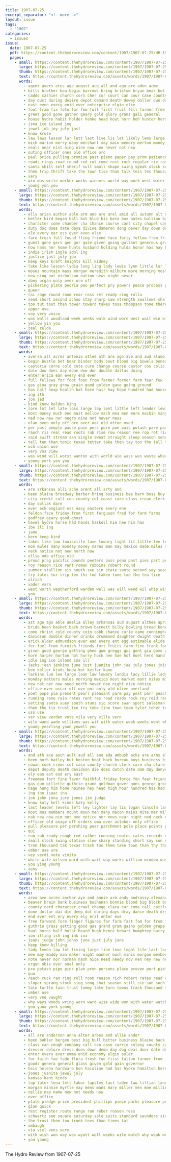 ```yaml
---
title: 1907-07-25
excerpt_separator: "<!--more-->"
layout: issue
tags:
  - "1907"
categories:
  - issues
issue:
  date: 1907-07-25
  pdf: https://content.thehydroreview.com/content/1907/1907-07-25/HR-1907-07-25.pdf
  pages:
    - small: https://content.thehydroreview.com/content/1907/1907-07-25/small/HR-1907-07-25-01.jpg
      large: https://content.thehydroreview.com/content/1907/1907-07-25/large/HR-1907-07-25-01.jpg
      thumb: https://content.thehydroreview.com/content/1907/1907-07-25/thumbnails/HR-1907-07-25-01.jpg
      text: https://content.thehydroreview.com/assets/words/1907/1907-07-25/HR-1907-07-25-01.txt
      words:
        - agent avers ates age august aug all and ago are aden acme
        - bills brother bea begin barrows bring bristow bryan bear but board buy bank broadway buggy banks business been big best bore bigger better back baugh bow
        - caddo cashier church corn cher cor court can cour case county cause city cam call con circle came cheap creek christ come
        - day dust during desire depot demand death dewey dollar due days date
        - east even every enid ever enterprise elgin elie
        - foot fram fix foto for few full first fruit fill farmer free fine fair farm far from folks fare friends
        - greet good gone gather geary gold glory grams gali general
        - house hydro habit holder henke head hout horn hoh hunter horse hold had hundred high held henderson has how homes him hail hope hix home
        - isma ice island ing
        - jewel job joy july just
        - know kruse
        - law laws lesson lar lett last live lis let likely lems large liberal lawrance leer learned line life like list look
        - mich marion merry many merchant may main memory merton money more mill marvin morning milling made might man mail
        - neals near nist ning nine now nee never not new
        - outing officer ones old office oro
        - paul pride pulling promise past piano paper pay prom patience power per plain proud place points plenty pro part perr pick
        - roads rings road round red rot rome rest rock regular rie rasa rom ready rout
        - santa shill self sherif sult small shape swing speak stock subject size sey see sunday special state september sed sorrow storms stand school sell sept shaw silence set solid salas san stamp sheriff send sale seat shawnee short standard shows say seen six soon
        - them trip thrift take the town tise than talk teis tes thousand thing times ten tune tell
        - very
        - win was write worker works winners world way work west water wheat want why white ware words willever war worst while with weather will weatherford worlds week watch
        - young yon you
    - small: https://content.thehydroreview.com/content/1907/1907-07-25/small/HR-1907-07-25-02.jpg
      large: https://content.thehydroreview.com/content/1907/1907-07-25/large/HR-1907-07-25-02.jpg
      thumb: https://content.thehydroreview.com/content/1907/1907-07-25/thumbnails/HR-1907-07-25-02.jpg
      text: https://content.thehydroreview.com/assets/words/1907/1907-07-25/HR-1907-07-25-02.txt
      words:
        - ally arian author able arm ano are arel amid all autumn alt and
        - better bird began ball but blue bis beco box bates bullion back best been brewers buffalo below book business
        - character come chamber cha chance course cant city chapel can cure close care chaplain cott came case comment con comp
        - duty doc does date daya divine dameron dong dever day down devereux drummond daily done days
        - ele every ear ess ever even else
        - fare fresh full found fling friend face forty fellow from friends free for first foot far
        - guest gone gers gen gor gaze given going gallant generous grave golden
        - how hams her home hunts husband holding hulda honor has hay hall half hour him hunting heard heaven hould hom hes health had harm house hie
        - india irish ingle idol ing
        - justice just july jou
        - keep keys kraft knights kill kidney
        - lake like lesson lydia long ling lady lewis lynn little lor learned liberty lite larry letter light lord loving lett left litle lower land laughter
        - moses mountain mass morgan meredith milburn more morning most maker missouri merit made mow marry many major money may much man mail mine marian mount main merchant mention miss
        - new ning not nicholson nation news night never
        - obey organ only over ore off
        - pickering plate peoria peo perfect pry powers peace process pari precious people prom piles place pinkham present parlor pie park petter
        - queer
        - rai rage round room rear ross ret ready ring rolla
        - send short second schoo stay sharp saw strength swallows shall seal single still snow sir see ster sister seem surprise stolen sons silence senator stock seven staring step sido speak seme stone square shadow said self sinai saving stoddard she soul slaugh
        - too tut tout than tower toward takes tosa thompson tone theresa them treasure top then the tala tell times tha thee ton thousand trace
        - upper use
        - voy very voice
        - was walls woodland week weeks walk wind worn west wait win window weal wynn went will wing well way watch while with work words white wish why works
        - yellow yin you
        - zeal zelda
    - small: https://content.thehydroreview.com/content/1907/1907-07-25/small/HR-1907-07-25-03.jpg
      large: https://content.thehydroreview.com/content/1907/1907-07-25/large/HR-1907-07-25-03.jpg
      thumb: https://content.thehydroreview.com/content/1907/1907-07-25/thumbnails/HR-1907-07-25-03.jpg
      text: https://content.thehydroreview.com/assets/words/1907/1907-07-25/HR-1907-07-25-03.txt
      words:
        - aversa all acres antonio atlee ath are ago ave and aud alamo age ane ani arn adi
        - begin bustle bet bear binder body bout blood big bowels bones bial borne barks brought but bloom been boys bottle bring bere better bone best bears
        - castoria corns cold cute cure change course castor cos colic come count can chas cotton case cheap canada city carry cam
        - dale dow does day done dew don double dallas doing
        - enter erica ean every end even
        - full fellows for foot foon from farmer former farm fear few fig fond first free friend forts fed
        - gas gina gray grow grain good golden gave going ground
        - has half heap health hal horn hair hay hope hundred had house hour houston han hurts hire hold hie head
        - ing ith
        - jon jed
        - kind know kolden king
        - lore lot let late loss large lap lent little left leader lewis labor long look
        - most money much mee must mellow mach mea men mere machin many mand may more market matter mineral mus man made
        - ned now new nor negro nine not never ness
        - olan oven only off ore over oak old otton oved
        - per post people pause pain pers pore poe pais potash pare part plaza press price pos pleasant phat
        - ranch ris real read roots rub rise row reason ree rop rot rich rhen round rat rule rays
        - said swift stream san single sweat straight sleep season send school sible soap short sick sale sons spring sire south simmons saw stan such sese sour special sas shape server schools states sie simons self
        - tell ten than tonic texas tetter take then tay ton tho tall top tury till the toe tears ted
        - uch union use
        - very vos view
        - was wind will worst wanton with world wie wass wes waste wheat while western write west worms work wise winter way
        - young york yon you
    - small: https://content.thehydroreview.com/content/1907/1907-07-25/small/HR-1907-07-25-04.jpg
      large: https://content.thehydroreview.com/content/1907/1907-07-25/large/HR-1907-07-25-04.jpg
      thumb: https://content.thehydroreview.com/content/1907/1907-07-25/thumbnails/HR-1907-07-25-04.jpg
      text: https://content.thehydroreview.com/assets/words/1907/1907-07-25/HR-1907-07-25-04.txt
      words:
        - are arkansas alli ache arent all arty and
        - been blaine broadway barber bring business bee barn boss buy ber breeding
        - city credit cull con county col coast care class cream clerk colorado caddo
        - day dollak dare
        - ever eck england ess easy eastern every ene
        - feldon face friday from first ferguson fred for farm farms
        - godfrey geary good ghost
        - havel hydro horse had hands haskell hie hae him has
        - ibe ili ing
        - jane
        - kern keep kind
        - lakes like low louisville lave lowary light lit little lee lene louis
        - mon mules many monday money mares man may mexico made miles mere main mound
        - neck notice not new north now
        - ollie odo office old
        - proud prag pacific pounds peeters poss pean past pies part per people
        - roy reason rice rent roman robbins robert round
        - summer stallion six south see sin state sante second say seas sus stands sell standard sem subject sen steed sien saturday star season
        - try tates tor trip tex thi tod taken tone tae the tea tice
        - ulrich
        - vader vara
        - west worth weatherford warden well was will wend wil whip with work want worn
        - you
    - small: https://content.thehydroreview.com/content/1907/1907-07-25/small/HR-1907-07-25-05.jpg
      large: https://content.thehydroreview.com/content/1907/1907-07-25/large/HR-1907-07-25-05.jpg
      thumb: https://content.thehydroreview.com/content/1907/1907-07-25/thumbnails/HR-1907-07-25-05.jpg
      text: https://content.thehydroreview.com/assets/words/1907/1907-07-25/HR-1907-07-25-05.txt
      words:
        - ast age ago able amelia alley arkansas aud august althea april anes arin are ald alo ada alice and aye ade amer aim all alter aug ane akar adam
        - bride been basket back brown barnett bilby bowling bread bone bull barr but blue brides boys bros brought buy bright black bea bon blaine began babe bly body business burcham bay bank bis bau beards brother big breeding butler book burg boo best better bile bas bui band broom ball
        - come christ cold county coin cobb chance curie came cunningham cal col class coats can call clark clement clifford chae con calvin candies city carrier confidential chloe colt care cher cattle clapp chuck cratic cee car ceo chambers chris check church corn cause choice cat case cashion
        - davidson double dinner drinks drummond daughter dwight death days demo done dooley dry dear day does dam dag due
        - erick elder edmundson ever ead every ent egg estimable elida eam
        - fer fuel from furnish friends fort fruits farm fine frank farmer for fred few fresh found fret fonda fry france first frid folks
        - given good george getting ghee gum greggs gus gent gia game gregg going grace groom gone gin garrison ground grade grain
        - hore harper horton hot hurry hock hen hae hof hoel herd hand had herndon hill hopewell her hoar hollinger heed hold house hands home happy hope health hydro head haw haskell has henke hurt hag high him
        - idle ing ice island ina ill
        - jacks jean jenkins june just juanita john jee july jones joins jack jackson
        - kee keller kinds know kor keifer kane
        - larkins lum lee large loan law lowary landis lacy lillie lady lillian linge let lett lor life legal left lapsley land leat like little lease last lack lissette long lucy
        - monday matters mules morning mexico most market mont miles mich missouri more miller morn made money miss minnie mary marsh minister mees mound man morgan malcomb might meal major may mills marriage many
        - new not ner now need north never noe night nice notice
        - office over oscar off ove oni only old olive overland
        - poet pope pie present pearl pleasant parm pay post parr peaches part pile partner price paper place poole people points piano pose poor pest poi purdy para parish peden
        - running reno rain rates rent res road roads rock roy reid rene room real round rube
        - setting santa suey south stunz sic score swan sport salesman stallion sunday said space schoo sele sir suit sylvester seed supper season sire shelton seven sherwood safe stand sas sun she save saha shuler spiker stevens sale sek saw sultan saturday school say stock son see sis soler sot state square sick saunders sabbath salon scott stockton stella short second scher
        - them the tix trust tee try tobe tine town team tyler toher ton thralls top trip take thomas tjon
        - uss use
        - ver view verden vote vila very ville vern
        - wile wand wade williams was wit with water week weeks went wheat white war west weatherford weare warner wan will wave want wife wells whitchurch
        - young yearling youn yewell you
    - small: https://content.thehydroreview.com/content/1907/1907-07-25/small/HR-1907-07-25-06.jpg
      large: https://content.thehydroreview.com/content/1907/1907-07-25/large/HR-1907-07-25-06.jpg
      thumb: https://content.thehydroreview.com/content/1907/1907-07-25/thumbnails/HR-1907-07-25-06.jpg
      text: https://content.thehydroreview.com/assets/words/1907/1907-07-25/HR-1907-07-25-06.txt
      words:
        - and ath ace auch ault aud all ane ada ambush acks are arms alfalfa angry abry als
        - been both batley but boston boat back bureau boys business big beam bee brought benes body bees bailey bond butt brakeman began board bis better bay bound
        - cowan cook crews cot caso county church clerk care cha clare cotton coretta cross con col city chargo cudjo chance cant condi caddo company car cone colli chandler camp cases case clemente crew chase cam
        - depot deputy death davidson die does dutch date dam day denver dohn down
        - ely ean est end ery east
        - freeman fort fine favor faithful friday force fon fear friends fill for fess first frank filson farmer frantz fire from file fil fall few files
        - gas gun gillette guthrie grand goldman gover guns george ground guth gather grade
        - hage hung him home haines hey head high hour hundred has had heir heys harlan hydro heart hobart hold har
        - ing ion isaac ina
        - jon john jona jury jones jim judge
        - know kuty kell kinds katy kelly
        - last leader levels left ley lighter lay lis logan lincoln large lilly loco lawton law lek lesser lower
        - most mus members mount moun men many macon mains mite mar mile miles man moore made mex much matt meale murray mich mas mall may marquette mountain more
        - nak new now nim not nee notice ner news near night ned neck nor negro names
        - officer old osage off orders oma over october only office
        - pull pleasure per pershing pear parchment pole place points part president peo prouty passage point present people poor persons powe pere pounds
        - qui
        - run rab ready rough red rather running rootes rates records reg roads rate rope rie robert regular rene
        - small stock swing station slow sharp standing short say son service side shute set seven skelton scothorn special sill ship spilman ser state struck shawhan salem sitt suo stroud soon six sheriff suit sie stage september said speed states steep
        - trom thousand tak texas track too them take town than thy thomas thom tuten trucks toward taylor then train the ton tody tim tramp tae thea terrible
        - umber use ure
        - vey verdi vote vinita
        - white wife wilson ward with wait way works william window was weather word wind winter winchester will weis work wiley worth wan week watch west
        - you ying young
        - zens
    - small: https://content.thehydroreview.com/content/1907/1907-07-25/small/HR-1907-07-25-07.jpg
      large: https://content.thehydroreview.com/content/1907/1907-07-25/large/HR-1907-07-25-07.jpg
      thumb: https://content.thehydroreview.com/content/1907/1907-07-25/thumbnails/HR-1907-07-25-07.jpg
      text: https://content.thehydroreview.com/assets/words/1907/1907-07-25/HR-1907-07-25-07.txt
      words:
        - area ave acres anchor aye and annie arm andy andrassy alexander ara ace aid all ath are
        - beaver brain bank business buchanan bonnie blood big block bag bow black bin book ban banta bottom boek betting baby butt bench bobby bunch bos bien boy began body best butcher back bouquet ben but bakr both better bet benzine bas brilliant boys been
        - county card character crawl change clara car come call cattle court care cash came can cant con cute count charter condor class cold company cata city cela
        - done dollar dai die deep dot during days dray dance death dry dog deter down doing does der day dairy dows dillingham derricks
        - end ever ent ery every ely eral enter exe
        - free forward fore finger figures far farm fast fam for from fell ferry flowers front fear found frisco fulle few friend favorite falls fund fine fried full fon forma friends fingers first
        - guthrie grass getting good gas grand gram gains golden grape gay george gene gave gen gon
        - haul horns half holst heard hugh hence hobart humphrey harry handle henry heaven hundred hoot home hope halt hair her how him held human horse house hill harrow hands hor hell holding had has head hin
        - ion illing ish ing ink ina
        - jeans judge john johns jone just july jane
        - keep know killing
        - lady lemon law lot living large line love legal life last lay loss luck lose less little lar land look lands long lucky lights likely loose let like lump
        - mee may maddy man maker might manner much minis morgan members mall million mchugh mighty mountain mon mere more miss mate moral mini milk mach mur many mcclain mike money morning made mor mow most
        - note never nor norman nash nice need needy nov nen ney new ned not nate nerby
        - organ obie over onal only
        - pro potash pipe pink plan pron persons place proven port pietro poly peter part pump purcell pretty people plate prime president piao per papa person pop price pies proper pat powers pick pal process pind promise proud point pany polley poor push
        - qua
        - reach ruck ran ring roll room reason rich robert rates read rather race rest roof rainy rule roach ried rab rome run road real rate rose rall
        - sloper sprang stock sieg song shai season still sie sun such side she seen smoke second stage six senator stretch sho straight size starch save strength smart sacks said summer stand shall smell sea sugar sessions session savage skates samuel strick small start sone samo strong sien sammy see son swift state satchel sam shure shown storm seat show shutters subject
        - tale turtle tain trust tommy tate turn towns track thousand thing thea throw tho than till tory thi teats top tea then the trong talk ties taken toler ted ton tissue ting ten toa toe take town tor tame too terri thad times them
        - umber use
        - very vee vaught
        - why ways woods wring worn ward wise wide won with water watch wings while was way west well washington wisdom went win write will white
        - you yana york young
    - small: https://content.thehydroreview.com/content/1907/1907-07-25/small/HR-1907-07-25-08.jpg
      large: https://content.thehydroreview.com/content/1907/1907-07-25/large/HR-1907-07-25-08.jpg
      thumb: https://content.thehydroreview.com/content/1907/1907-07-25/thumbnails/HR-1907-07-25-08.jpg
      text: https://content.thehydroreview.com/assets/words/1907/1907-07-25/HR-1907-07-25-08.txt
      words:
        - all are anderson anna alter arbes and allie ander
        - been buhler bergen best big bull better business blaine back boardman brothers bank buy bright
        - class can cough company call con case carrie colony county carlton congress city close chloe cree chance clear counter candi
        - dresser delore dress does down demo day dog deal door date doing duty
        - enter every ever emma enid economy elgin euler
        - for faith fae fade flora fresh foe first fulton farmer from fed ferguson
        - goods genera general glass given gold gain governor
        - heis helena hardware hon hainline had has hydro hamilton herndon hinton
        - jones juanita jewel july
        - kansas kent kinds
        - lap later lena lett labor lapsley last laden law lillian landis low look
        - morgan minnie myrtle may mens mans mary miller men moe millie made meal more mento many mac might man
        - nellie nap name new not needs now
        - over office
        - plate pledge price president phillips piece parks pleasure pearl policy people part perfect prag poe politi pla penner piano pana proper
        - qian quick
        - rest register route range ran reber roosen ress
        - schwartz see square saturday sale suits standard saunders sie said store sherwood shirts strong second stand such standing state seem session susie summer special
        - the trust them too trunk tees than times tat
        - umbaugh
        - via viel vens very
        - with wish won way was wyatt well weeks wile watch why weak work will woods
        - you young
---
```


The Hydro Review from 1907-07-25

<!--more-->

